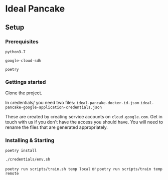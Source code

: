 # Ideal Pancake

## Setup

### Prerequisites

`python3.7`

`google-cloud-sdk`

`poetry`

### Gettings started

Clone the project.

In credentials/ you need two files:
`ideal-pancake-docker-id.json`
`ideal-pancake-google-application-credentials.json`

These are created by creating service accounts on `cloud.google.com`. Get in touch with us if you don't have the access you should have. You will need to rename the files that are generated appropriately.

### Installing & Starting

`poetry install`

`./credentials/env.sh`

`poetry run scripts/train.sh temp local` or `poetry run scripts/train temp remote`
